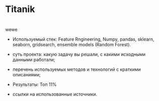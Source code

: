 # Titanik<h1>
  wewe
* Используемый стек: Feature Rngineering, Numpy, pandas, sklearn, seaborn, gridsearch, ensemble models (Random Forest).
* суть проекта: какую задачу вы решали, с какими исходными данными работали;
* перечень используемых методов и технологий с краткими описаниями;
* Результаты: Топ 11%

* ссылки на использованные источники.
